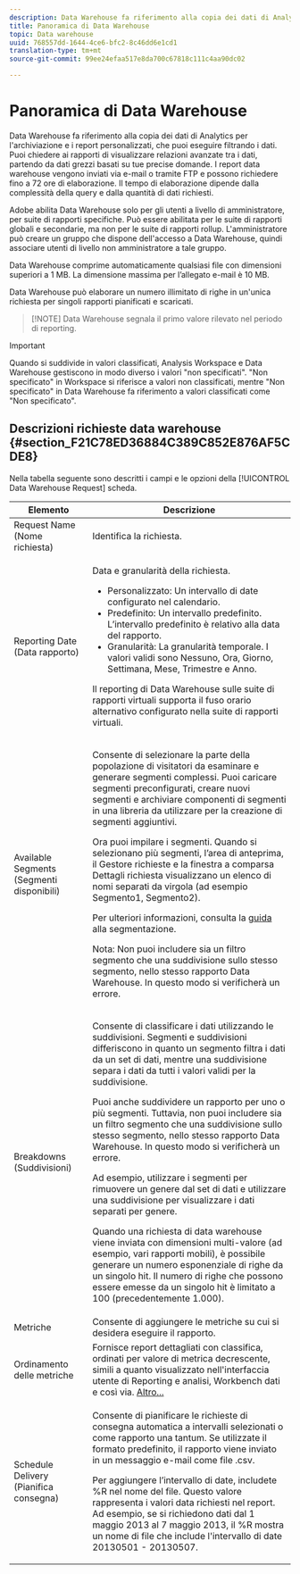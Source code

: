 ```yaml
---
description: Data Warehouse fa riferimento alla copia dei dati di Analytics per l'archiviazione e i report personalizzati, che puoi eseguire filtrando i dati. Puoi chiedere ai rapporti di visualizzare relazioni avanzate tra i dati, partendo da dati grezzi basati su tue precise domande. I report data warehouse vengono inviati via e-mail o tramite FTP e possono richiedere fino a 72 ore di elaborazione. Il tempo di elaborazione dipende dalla complessità della query e dalla quantità di dati richiesti.
title: Panoramica di Data Warehouse
topic: Data warehouse
uuid: 768557dd-1644-4ce6-bfc2-8c46dd6e1cd1
translation-type: tm+mt
source-git-commit: 99ee24efaa517e8da700c67818c111c4aa90dc02

---
```



# Panoramica di Data Warehouse

Data Warehouse fa riferimento alla copia dei dati di Analytics per l'archiviazione e i report personalizzati, che puoi eseguire filtrando i dati. Puoi chiedere ai rapporti di visualizzare relazioni avanzate tra i dati, partendo da dati grezzi basati su tue precise domande. I report data warehouse vengono inviati via e-mail o tramite FTP e possono richiedere fino a 72 ore di elaborazione. Il tempo di elaborazione dipende dalla complessità della query e dalla quantità di dati richiesti.

Adobe abilita Data Warehouse solo per gli utenti a livello di amministratore, per suite di rapporti specifiche. Può essere abilitata per le suite di rapporti globali e secondarie, ma non per le suite di rapporti rollup. L'amministratore può creare un gruppo che dispone dell'accesso a Data Warehouse, quindi associare utenti di livello non amministratore a tale gruppo.

Data Warehouse comprime automaticamente qualsiasi file con dimensioni superiori a 1 MB. La dimensione massima per l’allegato e-mail è 10 MB.

Data Warehouse può elaborare un numero illimitato di righe in un'unica richiesta per singoli rapporti pianificati e scaricati.

> [!NOTE] Data Warehouse segnala il primo valore rilevato nel periodo di reporting.

>[!IMPORTANT]
>
>Quando si suddivide in valori classificati, Analysis Workspace e Data Warehouse gestiscono in modo diverso i valori "non specificati". "Non specificato" in Workspace si riferisce a valori non classificati, mentre "Non specificato" in Data Warehouse fa riferimento a valori classificati come "Non specificato".

## Descrizioni richieste data warehouse {#section_F21C78ED36884C389C852E876AF5CDE8}

Nella tabella seguente sono descritti i campi e le opzioni della [!UICONTROL Data Warehouse Request] scheda.

<table id="table_7325A2466866460E8B0AF7D696152713"> 
 <thead> 
  <tr> 
   <th colname="col1" class="entry"> Elemento </th> 
   <th colname="col2" class="entry"> Descrizione </th> 
  </tr> 
 </thead>
 <tbody> 
  <tr> 
   <td colname="col1"> <span class="wintitle">Request Name (Nome richiesta)</span> </td> 
   <td colname="col2"> Identifica la richiesta. </td> 
  </tr> 
  <tr> 
   <td colname="col1"> <span class="wintitle">Reporting Date (Data rapporto)</span> </td> 
   <td colname="col2"> <p>Data e granularità della richiesta. </p> 
    <ul id="ul_C00F4529BD9E4113B517A61751B1DD5C"> 
     <li id="li_4D7C26812DF94ED7B64F985309541F46"> <span class="wintitle"> Personalizzato</span>: Un intervallo di date configurato nel calendario. </li> 
     <li id="li_2B272087006847148A936350D1B2D523"> <span class="wintitle"> Predefinito</span>: Un intervallo predefinito. L’intervallo predefinito è relativo alla data del rapporto. </li> 
     <li id="li_745989965BB94D489FF7046587E13C42"> <span class="wintitle"> Granularità</span>: La granularità temporale. I valori validi sono Nessuno, Ora, Giorno, Settimana, Mese, Trimestre e Anno. </li> 
    </ul> <p>Il reporting di Data Warehouse sulle suite di rapporti virtuali supporta il fuso orario alternativo configurato nella suite di rapporti virtuali. </p> </td> 
  </tr> 
  <tr> 
   <td colname="col1"> <span class="wintitle">Available Segments (Segmenti disponibili)</span> </td> 
   <td colname="col2"> <p>Consente di selezionare la parte della popolazione di visitatori da esaminare e generare segmenti complessi. Puoi caricare segmenti preconfigurati, creare nuovi segmenti e archiviare componenti di segmenti in una libreria da utilizzare per la creazione di segmenti aggiuntivi. </p> <p>Ora puoi impilare i segmenti. Quando si selezionano più segmenti, l’area di anteprima, il Gestore richieste e la finestra a comparsa Dettagli richiesta visualizzano un elenco di nomi separati da virgola (ad esempio Segmento1, Segmento2). </p> <p>Per ulteriori informazioni, consulta la <a href="/help/components/c-segmentation/seg-home.md"> guida</a> alla segmentazione. </p> <p>Nota:  Non puoi includere sia un filtro segmento che una suddivisione sullo stesso segmento, nello stesso rapporto Data Warehouse. In questo modo si verificherà un errore. </p> </td> 
  </tr> 
  <tr> 
   <td colname="col1"> <span class="wintitle">Breakdowns (Suddivisioni)</span> </td> 
   <td colname="col2"> <p>Consente di classificare i dati utilizzando le suddivisioni. Segmenti e suddivisioni differiscono in quanto un segmento filtra i dati da un set di dati, mentre una suddivisione separa i dati da tutti i valori validi per la suddivisione. </p> Puoi anche suddividere un rapporto per uno o più segmenti. Tuttavia, non puoi includere sia un filtro segmento che una suddivisione sullo stesso segmento, nello stesso rapporto Data Warehouse. In questo modo si verificherà un errore. <p> Ad esempio, utilizzare i segmenti per rimuovere un genere dal set di dati e utilizzare una suddivisione per visualizzare i dati separati per genere. </p> <p>Quando una richiesta di data warehouse viene inviata con dimensioni multi-valore (ad esempio, vari rapporti mobili), è possibile generare un numero esponenziale di righe da un singolo hit. Il numero di righe che possono essere emesse da un singolo hit è limitato a 100 (precedentemente 1.000). </p> </td> 
  </tr> 
  <tr> 
   <td colname="col1"> <span class="wintitle"> Metriche</span> </td> 
   <td colname="col2">Consente di aggiungere le metriche su cui si desidera eseguire il rapporto. </td> 
  </tr> 
  <tr> 
   <td colname="col1"><span class="wintitle"> Ordinamento delle metriche</span> </td> 
   <td colname="col2">Fornisce report dettagliati con classifica, ordinati per valore di metrica decrescente, simili a quanto visualizzato nell'interfaccia utente di Reporting e analisi, Workbench dati e così via. <a href="/help/export/data-warehouse/sorting-by-metric.md"  > Altro...</a> </td> 
  </tr> 
  <tr> 
   <td colname="col1"> <span class="wintitle">Schedule Delivery (Pianifica consegna)</span> </td> 
   <td colname="col2"> <p>Consente di pianificare le richieste di consegna automatica a intervalli selezionati o come rapporto una tantum. Se utilizzate il formato predefinito, il rapporto viene inviato in un messaggio e-mail come file .csv. </p> <p>Per aggiungere l’intervallo di date, includete <span class="filepath"> %R</span> nel nome del file. Questo valore rappresenta i valori data richiesti nel report. Ad esempio, se si richiedono dati dal 1 maggio 2013 al 7 maggio 2013, il <span class="filepath"> %R</span> mostra un nome di file che include l'intervallo di date 20130501 - 20130507. </p> </td> 
  </tr> 
 </tbody> 
</table>

